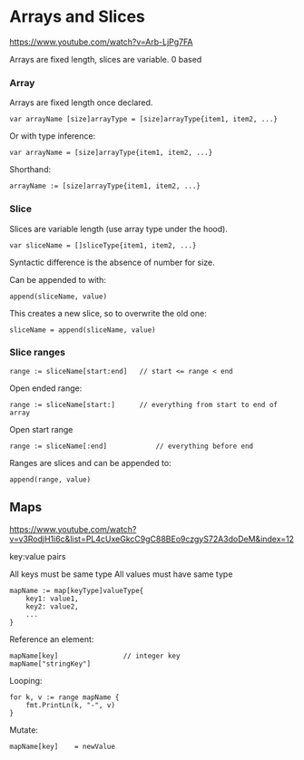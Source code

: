 
Arrays and Slices
=================

https://www.youtube.com/watch?v=Arb-LjPg7FA


Arrays are fixed length, slices are variable.
0 based

### Array

Arrays are fixed length once declared.

	var arrayName [size]arrayType = [size]arrayType{item1, item2, ...}

Or with type inference:

	var arrayName = [size]arrayType{item1, item2, ...}

Shorthand:

	arrayName := [size]arrayType{item1, item2, ...}


### Slice

Slices are variable length (use array type under the hood).


	var sliceName = []sliceType{item1, item2, ...}

Syntactic difference is the absence of number for size.

Can be appended to with:

	append(sliceName, value)

This creates a new slice, so to overwrite the old one:

	sliceName = append(sliceName, value)

### Slice ranges

	range := sliceName[start:end]	// start <= range < end

Open ended range:

	range := sliceName[start:]		// everything from start to end of array

Open start range

	range := sliceName[:end]			// everything before end


Ranges are slices and can be appended to:

	append(range, value)



Maps
----

https://www.youtube.com/watch?v=v3RodjH1i6c&list=PL4cUxeGkcC9gC88BEo9czgyS72A3doDeM&index=12

key:value pairs

All keys must be same type
All values must have same type

	mapName := map[keyType]valueType{
		key1: value1,
		key2: value2,
		...
	}

Reference an element:

	mapName[key]				// integer key
	mapName["stringKey"]

Looping:

	for k, v := range mapName {
		fmt.PrintLn(k, "-", v)
	}

Mutate:

	mapName[key]	= newValue
